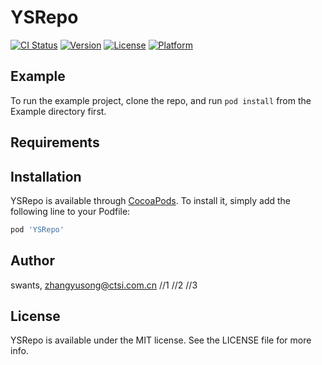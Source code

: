 # YSRepo

[![CI Status](https://img.shields.io/travis/swants/YSRepo.svg?style=flat)](https://travis-ci.org/swants/YSRepo)
[![Version](https://img.shields.io/cocoapods/v/YSRepo.svg?style=flat)](https://cocoapods.org/pods/YSRepo)
[![License](https://img.shields.io/cocoapods/l/YSRepo.svg?style=flat)](https://cocoapods.org/pods/YSRepo)
[![Platform](https://img.shields.io/cocoapods/p/YSRepo.svg?style=flat)](https://cocoapods.org/pods/YSRepo)

## Example

To run the example project, clone the repo, and run `pod install` from the Example directory first.

## Requirements

## Installation

YSRepo is available through [CocoaPods](https://cocoapods.org). To install
it, simply add the following line to your Podfile:

```ruby
pod 'YSRepo'
```

## Author

swants, zhangyusong@ctsi.com.cn
//1
//2
//3
## License

YSRepo is available under the MIT license. See the LICENSE file for more info.
